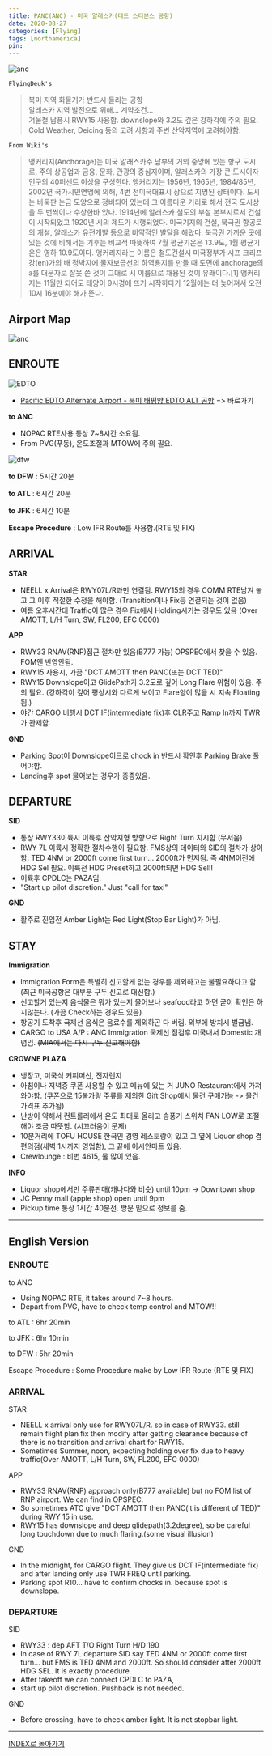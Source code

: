 ```yaml
---
title: PANC(ANC) - 미국 알레스카(테드 스티븐스 공항)
date: 2020-08-27
categories: [Flying]
tags: [northamerica]
pin:
---
```


![anc](/img/flying/airport/anc.jpg)

`FlyingDeuk's`
>북미 지역 화물기가 반드시 들리는 공항 <br>
알레스카 지역 발전으로 위해... 계약조건... <br>
겨울철 남풍시 RWY15 사용함. downslope와 3.2도 깊은 강하각에 주의 필요. <br>
Cold Weather, Deicing 등의 고려 사항과 주변 산악지역에 고려해야함. <br>

`From Wiki's`
>앵커리지(Anchorage)는 미국 알래스카주 남부의 거의 중앙에 있는 항구 도시로, 주의 상공업과 금융, 문화, 관광의 중심지이며, 알래스카의 가장 큰 도시이자 인구의 40퍼센트 이상을 구성한다. 앵커리지는 1956년, 1965년, 1984/85년, 2002년 국가시민연맹에 의해, 4번 전미국대표시 상으로 지명된 상태이다. 도시는 바둑판 눈금 모양으로 정비되어 있는데 그 아름다운 거리로 해서 전국 도시상을 두 번씩이나 수상한바 있다. 1914년에 알래스카 철도의 부설 본부지로서 건설이 시작되었고 1920년 시의 제도가 시행되었다. 미국기지의 건설, 북극권 항공로의 개설, 알래스카 유전개발 등으로 비약적인 발달을 해왔다. 북극권 가까운 곳에 있는 것에 비해서는 기후는 비교적 따뜻하여 7월 평균기온은 13.9도, 1월 평균기온은 영하 10.9도이다. 앵커리지라는 이름은 철도건설시 미국정부가 시프 크리프 강(en)가의 배 정박지에 물자보급선의 하역용지를 만들 때 도면에 anchorage의 a를 대문자로 잘못 쓴 것이 그대로 시 이름으로 채용된 것이 유래이다.[1] 앵커리지는 11월만 되어도 태양이 9시경에 뜨기 시작하다가 12월에는 더 늦어져서 오전 10시 16분에야 해가 뜬다.

## Airport Map
![anc](/img/flying/airport/anc_ap.jpg)

## ENROUTE

![EDTO](/img/flying/airport/edto6.jpg)
- [Pacific EDTO Alternate Airport - 북미 태평양 EDTO ALT 공항](/posts/edto/) => 바로가기

**to ANC**
- NOPAC RTE사용 통상 7~8시간 소요됨.  
- From PVG(푸동), 온도조절과 MTOW에 주의 필요.

![dfw](/img/flying/airport/dfw_en.jpg)

**to DFW** : 5시간 20분

**to ATL** : 6시간 20분

**to JFK** : 6시간 10분


**Escape Procedure** : Low IFR Route를 사용함.(RTE 및 FIX)

## ARRIVAL
**STAR**
- NEELL x Arrival은 RWY07L/R과만 연결됨. RWY15의 경우 COMM RTE남겨 놓고 그 이후 적절한 수정을 해야함. (Transition이나 Fix등 연결되는 것이 없음)
- 여름 오후시간대 Traffic이 많은 경우 Fix에서 Holding시키는 경우도 있음 (Over AMOTT, L/H Turn, SW, FL200, EFC 0000)

**APP**
- RWY33 RNAV(RNP)접근 절차만 있음(B777 가능) OPSPEC에서 찾을 수 있음. FOM엔 반영안됨.
- RWY15 사용시, 가끔 "DCT AMOTT then PANC(또는 DCT TED)"
- RWY15 Downslope이고 GlidePath가 3.2도로 깊어 Long Flare 위험이 있음. 주의 필요. (강하각이 깊어 평상시와 다르게 보이고 Flare양이 많을 시 지속 Floating됨.)
- 야간 CARGO 비행시 DCT IF(intermediate fix)후 CLR주고 Ramp In까지 TWR가 관제함.

**GND**
- Parking Spot이 Downslope이므로 chock in 반드시 확인후 Parking Brake 풀어야함.
- Landing후 spot 물어보는 경우가 종종있음.

## DEPARTURE
**SID**
- 통상 RWY33이륙시 이륙후 산악지형 방향으로 Right Turn 지시함 (무서움)
- RWY 7L 이륙시 정확한 절차수행이 필요함. FMS상의 데이터와 SID의 절차가 상이함. TED 4NM or 2000ft come first turn… 2000ft가 먼저됨. 즉 4NM이전에 HDG Sel 필요. 이륙전 HDG Preset하고 2000ft되면 HDG Sel!!
- 이륙후 CPDLC는 PAZA임.
- "Start up pilot discretion." Just "call for taxi"

**GND**
- 활주로 진입전 Amber Light는 Red Light(Stop Bar Light)가 아님.   

## STAY
**Immigration**
- Immigration Form은 특별히 신고할게 없는 경우를 제외하고는 불필요하다고 함. (최근 미국공항은 대부분 구두 신고로 대신함.)
- 신고할거 있는지 음식물은 뭐가 있는지 물어보나 seafood라고 하면 굳이 확인은 하지않는다. (가끔 Check하는 경우도 있음)
- 항공기 도착후 국제선 음식은 음료수를 제외하곤 다 버림. 외부에 방치시 벌금냄.
- CARGO to USA A/P : ANC Immigration 국제선 점검후 미국내서 Domestic 개념임. ~~(MIA에서는 다시 구두 신고해야함)~~

**CROWNE PLAZA**
- 냉장고, 미국식 커피머신, 전자렌지
- 아침이나 저녁중 쿠폰 사용할 수 있고 메뉴에 있는 거 JUNO Restaurant에서 가져와야함. (쿠폰으로 15불가량 주류를 제외한 Gift Shop에서 물건 구매가능 -> 물건 가격표 추가됨)
- 난방이 약해서 컨트롤러에서 온도 최대로 올리고 송풍기 스위치 FAN LOW로 조절해야 조금 따뜻함. (시끄러움이 문제)
- 10분거리에 TOFU HOUSE 한국인 경영 레스토랑이 있고 그 옆에 Liquor shop 겸 편의점(새벽 1시까지 영업함), 그 끝에 아시안마트 있음.
- Crewlounge : 비번 4615, 물 많이 있음.

**INFO**
- Liquor shop에서만 주류판매(캐나다와 비슷) until 10pm -> Downtown shop
- JC Penny mall (apple shop) open until 9pm
- Pickup time 통상 1시간 40분전. 방문 밑으로 정보를 줌.

----

## English Version

### ENROUTE
to ANC
- Using NOPAC RTE, it takes around 7~8 hours.
- Depart from PVG, have to check temp control and MTOW!!

to ATL : 6hr 20min

to JFK : 6hr 10min

to DFW : 5hr 20min

Escape Procedure : Some Procedure make by Low IFR Route (RTE 및 FIX)

### ARRIVAL
STAR
- NEELL x arrival only use for RWY07L/R. so in case of RWY33. still remain flight plan fix then modify after getting clearance because of there is no transition and arrival chart for RWY15.
- Sometimes Summer, noon, expecting holding over fix due to heavy traffic(Over AMOTT, L/H Turn, SW, FL200, EFC 0000)

APP
- RWY33 RNAV(RNP) approach only(B777 available) but no FOM list of RNP airport. We can find in OPSPEC.
- So sometimes ATC give "DCT AMOTT then PANC(it is different of TED)" during RWY 15 in use.
- RWY15 has downslope and deep glidepath(3.2degree), so be careful long touchdown due to much flaring.(some visual illusion)

GND
- In the midnight, for CARGO flight. They give us DCT IF(intermediate fix) and after landing only use TWR FREQ until parking.
- Parking spot R10… have to confirm chocks in. because spot is downslope.

### DEPARTURE
SID
- RWY33 : dep AFT T/O Right Turn H/D 190
- In case of RWY 7L departure SID say TED 4NM or 2000ft come first turn… but FMS is TED 4NM and 2000ft. So should consider after 2000ft HDG SEL. It is exactly procedure.
- After takeoff we can connect CPDLC to PAZA,
- start up pilot discretion. Pushback is not needed.

GND
- Before crossing, have to check amber light. It is not stopbar light.  

----

[INDEX로 돌아가기](/posts/NorthAmerica/)
